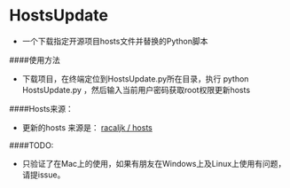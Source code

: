 # HostsUpdate
+ 一个下载指定开源项目hosts文件并替换的Python脚本

####使用方法
+ 下载项目，在终端定位到HostsUpdate.py所在目录，执行 python HostsUpdate.py ，然后输入当前用户密码获取root权限更新hosts


####Hosts来源：
+ 更新的hosts 来源是： [racaljk / hosts](https://github.com/racaljk/hosts)

####TODO:
+ 只验证了在Mac上的使用，如果有朋友在Windows上及Linux上使用有问题，请提issue。